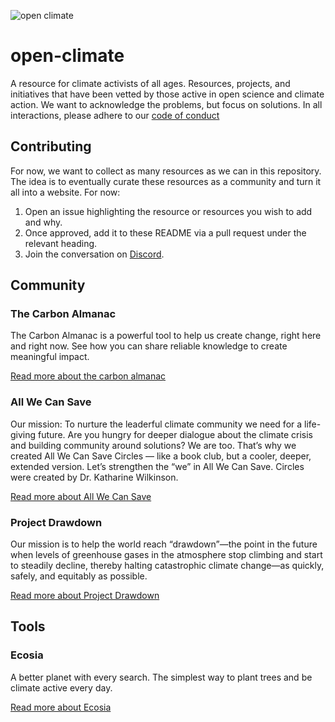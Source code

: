 ![open climate](https://user-images.githubusercontent.com/10350960/218803583-13da1582-5276-48ef-8fec-78a54c67a8e1.png)


# open-climate

A resource for climate activists of all ages. Resources, projects, and initiatives that have been vetted by those active in open science and climate action. We want to acknowledge the problems, but focus on solutions. In all interactions, please adhere to our [code of conduct](CODE_OF_CONDUCT.md)

## Contributing

For now, we want to collect as many resources as we can in this repository. The idea is to eventually curate these resources as a community and turn it all into a website. For now:

1. Open an issue highlighting the resource or resources you wish to add and why.
2. Once approved, add it to these README via a pull request under the relevant heading.
3. Join the conversation on [Discord](https://discord.gg/Ty3RytTxCR).

## Community

### The Carbon Almanac

The Carbon Almanac is a powerful tool to help us create change, right here and right now. See how you can share reliable knowledge to create meaningful impact.

[Read more about the carbon almanac](https://thecarbonalmanac.org/)

### All We Can Save

Our mission: To nurture the leaderful climate community we need for a life-giving future. Are you hungry for deeper dialogue about the climate crisis and building community around solutions? We are too. That’s why we created All We Can Save Circles — like a book club, but a cooler, deeper, extended version. Let’s strengthen the “we” in All We Can Save. Circles were created by Dr. Katharine Wilkinson.

[Read more about All We Can Save](https://www.allwecansave.earth/)

### Project Drawdown

Our mission is to help the world reach “drawdown”—the point in the future when levels of greenhouse gases in the atmosphere stop climbing and start to steadily decline, thereby halting catastrophic climate change—as quickly, safely, and equitably as possible.

[Read more about Project Drawdown](https://drawdown.org/)

## Tools

### Ecosia

A better planet with every search. The simplest way to plant trees and be climate active every day.

[Read more about Ecosia](https://www.ecosia.org/)

